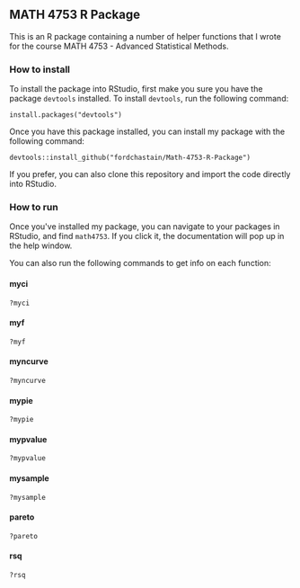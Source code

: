 ## MATH 4753 R Package

This is an R package containing a number of helper functions that I wrote for the course MATH 4753 - Advanced Statistical Methods.

### How to install

To install the package into RStudio, first make you sure you have the package `devtools` installed. To install `devtools`, run the following command:

```
install.packages("devtools")
```

Once you have this package installed, you can install my package with the following command:

```
devtools::install_github("fordchastain/Math-4753-R-Package")
```

If you prefer, you can also clone this repository and import the code directly into RStudio.

### How to run

Once you've installed my package, you can navigate to your packages in RStudio, and find `math4753`. If you click it, the documentation will pop up in the help window.

You can also run the following commands to get info on each function:

#### myci
```
?myci
```

#### myf
```
?myf
```

#### myncurve
```
?myncurve
```

#### mypie
```
?mypie
```

#### mypvalue
```
?mypvalue
```

#### mysample
```
?mysample
```

#### pareto
```
?pareto
```

#### rsq
```
?rsq
```











